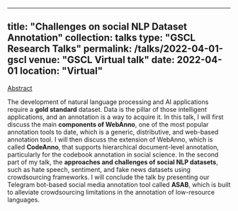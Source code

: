 
---
title: "Challenges on social NLP Dataset Annotation"
collection: talks
type: "GSCL Research Talks"
permalink: /talks/2022-04-01-gscl
venue: "GSCL Virtual talk"
date: 2022-04-01
location: "Virtual"
---


[Abstract](https://www.gscl.org/en/2022/04/01/seidmuhieyimam.html)

The development of natural language processing and AI applications require a **gold standard** dataset. Data is the pillar of those intelligent applications, and an annotation is a way to acquire it. In this talk, I will first discuss the main **components of WebAnno**, one of the most popular annotation tools to date, which is a generic, distributive, and web-based annotation tool. I will then discuss the extension of WebAnno, which is called **CodeAnno**, that supports hierarchical document-level annotation, particularly for the codebook annotation in social science. In the second part of my talk, the **approaches and challenges of social NLP datasets**, such as hate speech, sentiment, and fake news datasets using crowdsourcing frameworks. I will conclude the talk by presenting our Telegram bot-based social media annotation tool called **ASAB**, which is built to alleviate crowdsourcing limitations in the annotation of low-resource languages.
